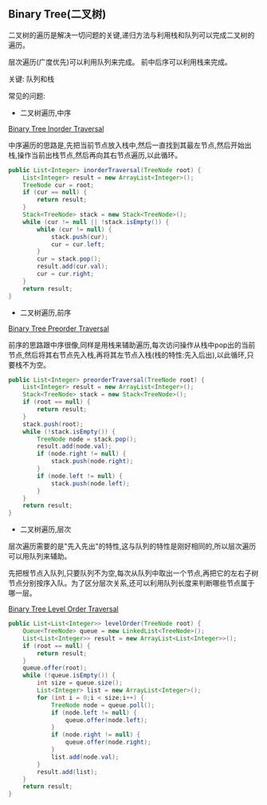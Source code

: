 ## Binary Tree(二叉树)

二叉树的遍历是解决一切问题的关键,递归方法与利用栈和队列可以完成二叉树的遍历。

层次遍历(广度优先)可以利用队列来完成。
前中后序可以利用栈来完成。

关键: 队列和栈

常见的问题:

* 二叉树遍历,中序

[Binary Tree Inorder Traversal](https://leetcode.com/problems/binary-tree-inorder-traversal)

中序遍历的思路是,先把当前节点放入栈中,然后一直找到其最左节点,然后开始出栈,操作当前出栈节点,然后再向其右节点遍历,以此循环。

```java
public List<Integer> inorderTraversal(TreeNode root) {
    List<Integer> result = new ArrayList<Integer>();
    TreeNode cur = root;
    if (cur == null) {
        return result;
    }
    Stack<TreeNode> stack = new Stack<TreeNode>();
    while (cur != null || !stack.isEmpty()) {
        while (cur != null) {
            stack.push(cur);
            cur = cur.left;
        }
        cur = stack.pop();
        result.add(cur.val);
        cur = cur.right;
    }
    return result;
}
```

* 二叉树遍历,前序

[Binary Tree Preorder Traversal](https://leetcode.com/problems/binary-tree-preorder-traversal)

前序的思路跟中序很像,同样是用栈来辅助遍历,每次访问操作从栈中pop出的当前节点,然后将其右节点先入栈,再将其左节点入栈(栈的特性:先入后出),以此循环,只要栈不为空。

```java
public List<Integer> preorderTraversal(TreeNode root) {
    List<Integer> result = new ArrayList<Integer>();
    Stack<TreeNode> stack = new Stack<TreeNode>();
    if (root == null) {
        return result;
    }
    stack.push(root);
    while (!stack.isEmpty()) {
        TreeNode node = stack.pop();
        result.add(node.val);
        if (node.right != null) {
            stack.push(node.right);
        }
        if (node.left != null) {
            stack.push(node.left);
        }
    }
    return result;
}
```

* 二叉树遍历,层次

层次遍历需要的是"先入先出"的特性,这与队列的特性是刚好相同的,所以层次遍历可以用队列来辅助。

先把根节点入队列,只要队列不为空,每次从队列中取出一个节点,再把它的左右子树节点分别按序入队。为了区分层次关系,还可以利用队列长度来判断哪些节点属于哪一层。

[Binary Tree Level Order Traversal](https://leetcode.com/problems/binary-tree-level-order-traversal/)

```java
public List<List<Integer>> levelOrder(TreeNode root) {
    Queue<TreeNode> queue = new LinkedList<TreeNode>();
    List<List<Integer>> result = new ArrayList<List<Integer>>();
    if (root == null) {
        return result;
    }
    queue.offer(root);
    while (!queue.isEmpty()) {
        int size = queue.size();
        List<Integer> list = new ArrayList<Integer>();
        for (int i = 0;i < size;i++) {
            TreeNode node = queue.poll();
            if (node.left != null) {
                queue.offer(node.left);
            }
            if (node.right != null) {
                queue.offer(node.right);
            }
            list.add(node.val);
        }
        result.add(list);
    }
    return result;
}
```

